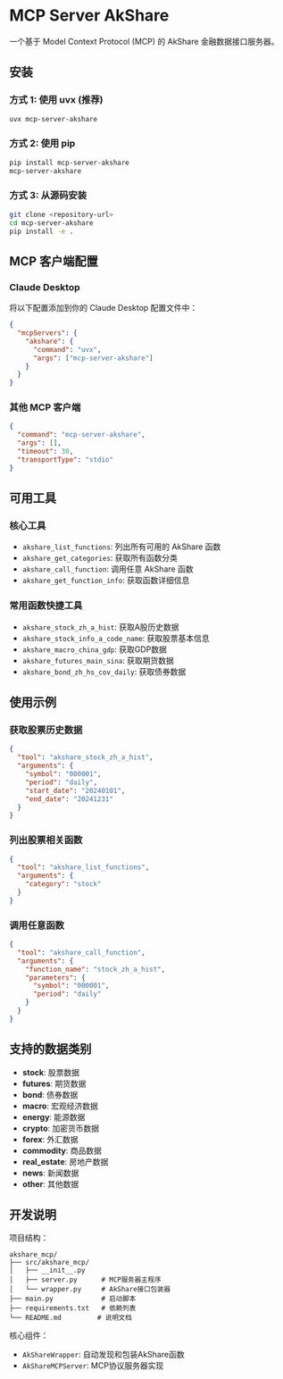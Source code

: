 # MCP Server AkShare

一个基于 Model Context Protocol (MCP) 的 AkShare 金融数据接口服务器。

## 安装

### 方式 1: 使用 uvx (推荐)

```bash
uvx mcp-server-akshare
```

### 方式 2: 使用 pip

```bash
pip install mcp-server-akshare
mcp-server-akshare
```

### 方式 3: 从源码安装

```bash
git clone <repository-url>
cd mcp-server-akshare
pip install -e .
```

## MCP 客户端配置

### Claude Desktop

将以下配置添加到你的 Claude Desktop 配置文件中：

```json
{
  "mcpServers": {
    "akshare": {
      "command": "uvx",
      "args": ["mcp-server-akshare"]
    }
  }
}
```

### 其他 MCP 客户端

```json
{
  "command": "mcp-server-akshare",
  "args": [],
  "timeout": 30,
  "transportType": "stdio"
}
```

## 可用工具

### 核心工具

- `akshare_list_functions`: 列出所有可用的 AkShare 函数
- `akshare_get_categories`: 获取所有函数分类
- `akshare_call_function`: 调用任意 AkShare 函数
- `akshare_get_function_info`: 获取函数详细信息

### 常用函数快捷工具

- `akshare_stock_zh_a_hist`: 获取A股历史数据
- `akshare_stock_info_a_code_name`: 获取股票基本信息
- `akshare_macro_china_gdp`: 获取GDP数据
- `akshare_futures_main_sina`: 获取期货数据
- `akshare_bond_zh_hs_cov_daily`: 获取债券数据

## 使用示例

### 获取股票历史数据

```json
{
  "tool": "akshare_stock_zh_a_hist",
  "arguments": {
    "symbol": "000001",
    "period": "daily",
    "start_date": "20240101",
    "end_date": "20241231"
  }
}
```

### 列出股票相关函数

```json
{
  "tool": "akshare_list_functions",
  "arguments": {
    "category": "stock"
  }
}
```

### 调用任意函数

```json
{
  "tool": "akshare_call_function",
  "arguments": {
    "function_name": "stock_zh_a_hist",
    "parameters": {
      "symbol": "000001",
      "period": "daily"
    }
  }
}
```

## 支持的数据类别

- **stock**: 股票数据
- **futures**: 期货数据  
- **bond**: 债券数据
- **macro**: 宏观经济数据
- **energy**: 能源数据
- **crypto**: 加密货币数据
- **forex**: 外汇数据
- **commodity**: 商品数据
- **real_estate**: 房地产数据
- **news**: 新闻数据
- **other**: 其他数据

## 开发说明

项目结构：
```
akshare_mcp/
├── src/akshare_mcp/
│   ├── __init__.py
│   ├── server.py      # MCP服务器主程序
│   └── wrapper.py     # AkShare接口包装器
├── main.py            # 启动脚本
├── requirements.txt   # 依赖列表
└── README.md         # 说明文档
```

核心组件：
- `AkShareWrapper`: 自动发现和包装AkShare函数
- `AkShareMCPServer`: MCP协议服务器实现

